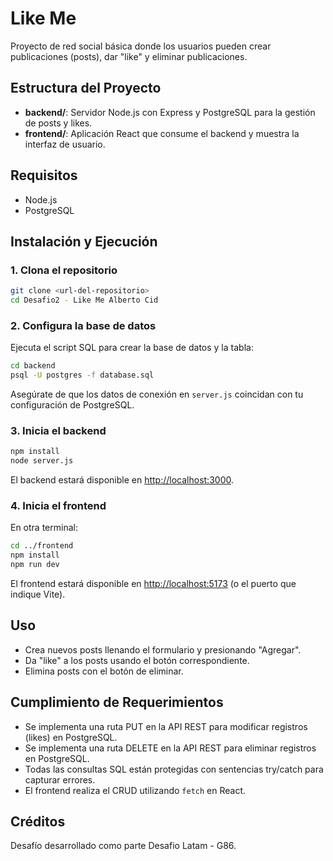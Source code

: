 # Like Me

Proyecto de red social básica donde los usuarios pueden crear publicaciones (posts), dar "like" y eliminar publicaciones.

## Estructura del Proyecto

- **backend/**: Servidor Node.js con Express y PostgreSQL para la gestión de posts y likes.
- **frontend/**: Aplicación React que consume el backend y muestra la interfaz de usuario.

## Requisitos

- Node.js
- PostgreSQL

## Instalación y Ejecución

### 1. Clona el repositorio

```bash
git clone <url-del-repositorio>
cd Desafio2 - Like Me Alberto Cid
```

### 2. Configura la base de datos

Ejecuta el script SQL para crear la base de datos y la tabla:

```bash
cd backend
psql -U postgres -f database.sql
```

Asegúrate de que los datos de conexión en `server.js` coincidan con tu configuración de PostgreSQL.

### 3. Inicia el backend

```bash
npm install
node server.js
```

El backend estará disponible en [http://localhost:3000](http://localhost:3000).

### 4. Inicia el frontend

En otra terminal:

```bash
cd ../frontend
npm install
npm run dev
```

El frontend estará disponible en [http://localhost:5173](http://localhost:5173) (o el puerto que indique Vite).

## Uso

- Crea nuevos posts llenando el formulario y presionando "Agregar".
- Da "like" a los posts usando el botón correspondiente.
- Elimina posts con el botón de eliminar.

## Cumplimiento de Requerimientos

- Se implementa una ruta PUT en la API REST para modificar registros (likes) en PostgreSQL.
- Se implementa una ruta DELETE en la API REST para eliminar registros en PostgreSQL.
- Todas las consultas SQL están protegidas con sentencias try/catch para capturar errores.
- El frontend realiza el CRUD utilizando `fetch` en React.

## Créditos

Desafío desarrollado como parte Desafio Latam - G86.

